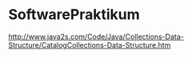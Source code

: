 # SoftwarePraktikum


http://www.java2s.com/Code/Java/Collections-Data-Structure/CatalogCollections-Data-Structure.htm
